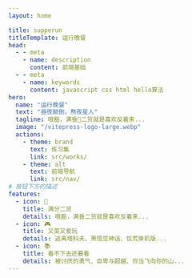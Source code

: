 ```yaml
---
layout: home

title: supperun
titleTemplate: 运行晚餐
head:
  - - meta
    - name: description
      content: 前端基础
  - - meta
    - name: keywords
      content: javascript css html hello算法
hero:
  name: "运行晚餐"
  text: "昼夜颠倒，熬夜星人"
  tagline: 哦豁，满昏💯二货就是喜欢反着来...
  image: "/vitepress-logo-large.webp"
  actions:
    - theme: brand
      text: 练习集
      link: src/works/
    - theme: alt
      text: 前端导航
      link: src/nav/
# 按钮下方的描述
features:
  - icon: 💯
    title: 满分二货
    details: 哦豁，满昏二货就是喜欢反着来...
  - icon: 🎮
    title: 又菜又爱玩
    details: 逃离塔科夫、黑悟空神话、饥荒单机版...
  - icon: 📚
    title: 看不下去还要看
    details: 被讨厌的勇气、自卑与超越、你当飞向你的山...
---
```


<home-under-line />
<confetti />
